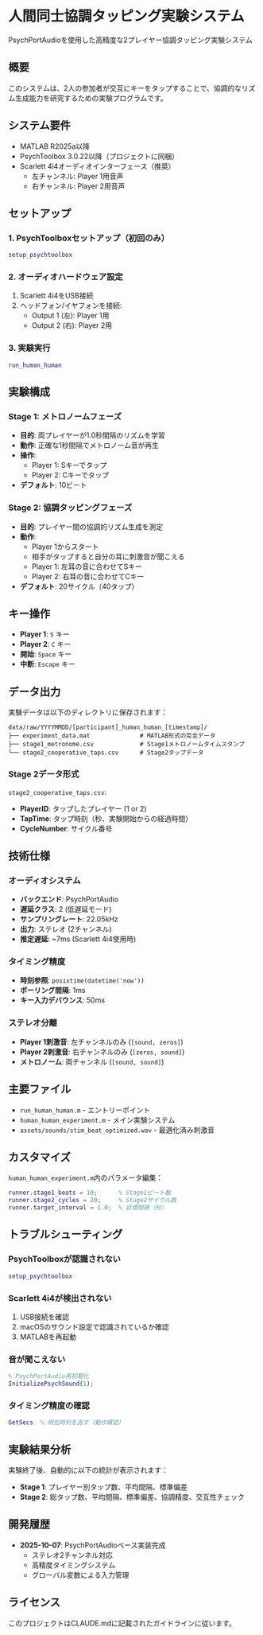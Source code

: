 # 人間同士協調タッピング実験システム

PsychPortAudioを使用した高精度な2プレイヤー協調タッピング実験システム

## 概要

このシステムは、2人の参加者が交互にキーをタップすることで、協調的なリズム生成能力を研究するための実験プログラムです。

## システム要件

- MATLAB R2025a以降
- PsychToolbox 3.0.22以降（プロジェクトに同梱）
- Scarlett 4i4オーディオインターフェース（推奨）
  - 左チャンネル: Player 1用音声
  - 右チャンネル: Player 2用音声

## セットアップ

### 1. PsychToolboxセットアップ（初回のみ）

```matlab
setup_psychtoolbox
```

### 2. オーディオハードウェア設定

1. Scarlett 4i4をUSB接続
2. ヘッドフォン/イヤフォンを接続:
   - Output 1 (左): Player 1用
   - Output 2 (右): Player 2用

### 3. 実験実行

```matlab
run_human_human
```

## 実験構成

### Stage 1: メトロノームフェーズ

- **目的**: 両プレイヤーが1.0秒間隔のリズムを学習
- **動作**: 正確な1秒間隔でメトロノーム音が再生
- **操作**:
  - Player 1: Sキーでタップ
  - Player 2: Cキーでタップ
- **デフォルト**: 10ビート

### Stage 2: 協調タッピングフェーズ

- **目的**: プレイヤー間の協調的リズム生成を測定
- **動作**:
  - Player 1からスタート
  - 相手がタップすると自分の耳に刺激音が聞こえる
  - Player 1: 左耳の音に合わせてSキー
  - Player 2: 右耳の音に合わせてCキー
- **デフォルト**: 20サイクル（40タップ）

## キー操作

- **Player 1**: `S` キー
- **Player 2**: `C` キー
- **開始**: `Space` キー
- **中断**: `Escape` キー

## データ出力

実験データは以下のディレクトリに保存されます：

```
data/raw/YYYYMMDD/[participant]_human_human_[timestamp]/
├── experiment_data.mat              # MATLAB形式の完全データ
├── stage1_metronome.csv             # Stage1メトロノームタイムスタンプ
└── stage2_cooperative_taps.csv      # Stage2タップデータ
```

### Stage 2データ形式

`stage2_cooperative_taps.csv`:
- **PlayerID**: タップしたプレイヤー (1 or 2)
- **TapTime**: タップ時刻（秒、実験開始からの経過時間）
- **CycleNumber**: サイクル番号

## 技術仕様

### オーディオシステム

- **バックエンド**: PsychPortAudio
- **遅延クラス**: 2 (低遅延モード)
- **サンプリングレート**: 22.05kHz
- **出力**: ステレオ (2チャンネル)
- **推定遅延**: ~7ms (Scarlett 4i4使用時)

### タイミング精度

- **時刻参照**: `posixtime(datetime('now'))`
- **ポーリング間隔**: 1ms
- **キー入力デバウンス**: 50ms

### ステレオ分離

- **Player 1刺激音**: 左チャンネルのみ (`[sound, zeros]`)
- **Player 2刺激音**: 右チャンネルのみ (`[zeros, sound]`)
- **メトロノーム**: 両チャンネル (`[sound, sound]`)

## 主要ファイル

- `run_human_human.m` - エントリーポイント
- `human_human_experiment.m` - メイン実験システム
- `assets/sounds/stim_beat_optimized.wav` - 最適化済み刺激音

## カスタマイズ

`human_human_experiment.m`内のパラメータ編集：

```matlab
runner.stage1_beats = 10;      % Stage1ビート数
runner.stage2_cycles = 20;     % Stage2サイクル数
runner.target_interval = 1.0;  % 目標間隔（秒）
```

## トラブルシューティング

### PsychToolboxが認識されない

```matlab
setup_psychtoolbox
```

### Scarlett 4i4が検出されない

1. USB接続を確認
2. macOSのサウンド設定で認識されているか確認
3. MATLABを再起動

### 音が聞こえない

```matlab
% PsychPortAudio再初期化
InitializePsychSound(1);
```

### タイミング精度の確認

```matlab
GetSecs  % 現在時刻を返す（動作確認）
```

## 実験結果分析

実験終了後、自動的に以下の統計が表示されます：

- **Stage 1**: プレイヤー別タップ数、平均間隔、標準偏差
- **Stage 2**: 総タップ数、平均間隔、標準偏差、協調精度、交互性チェック

## 開発履歴

- **2025-10-07**: PsychPortAudioベース実装完成
  - ステレオ2チャンネル対応
  - 高精度タイミングシステム
  - グローバル変数による入力管理

## ライセンス

このプロジェクトはCLAUDE.mdに記載されたガイドラインに従います。
